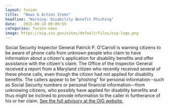 ```yaml
---
layout: fusion
title:  "News & Action Items"
headline: "Warning: Disability Benefit Phishing"
date:   2015-08-18 09:09:59
categories: fusion-news
image: https://oig.ssa.gov/sites/default/files/oig-logo.png
---
```

Social Security Inspector General Patrick P. O'Carroll is warning citizens to be aware of phone calls from unknown people who claim to have information about a citizen's application for disability benefits and offer assistance with the citizen's claim. The Office of the Inspector General received a report from a Maryland citizen who recently received several of these phone calls, even though the citizen had not applied for disability benefits. The callers appear to be "phishing" for personal information--such as Social Security numbers or personal financial information&mdash;from unknowing citizens, who possibly have applied for disability benefits and thus might be inclined to provide information to the caller in furtherance of his or her claim. <a href="https://oig.ssa.gov/newsroom/news-releases/march29-advisory">See the full advisory at the OIG website.</a>